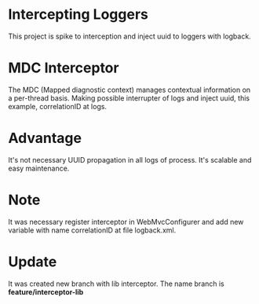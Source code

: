 # Intercepting Loggers

This project is spike to interception and inject uuid to loggers with logback.

# MDC Interceptor

The MDC (Mapped diagnostic context) manages contextual information on a per-thread basis.
Making possible interrupter of logs and inject uuid, this example, correlationID at logs.

# Advantage

It's not necessary UUID propagation in all logs of process. It's scalable and easy maintenance.

# Note

It was necessary register interceptor in WebMvcConfigurer and add new variable with name
correlationID at file logback.xml.

# Update
It was created new branch with lib interceptor. The name branch is **feature/interceptor-lib**
